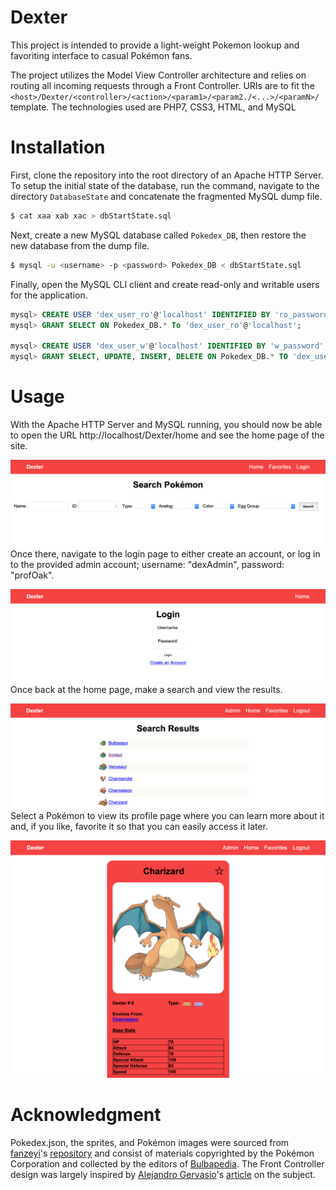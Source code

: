 # Dexter

This project is intended to provide a light-weight Pokemon lookup and favoriting interface to casual Pokémon fans.

The project utilizes the Model View Controller architecture and relies on routing all incoming requests through a Front Controller. URIs are to fit the `<host>/Dexter/<controller>/<action>/<param1>/<param2./<...>/<paramN>/` template. The technologies used are PHP7, CSS3, HTML, and MySQL 

# Installation

First, clone the repository into the root directory of an Apache HTTP Server. To setup the initial state of the database, run the command, navigate to the directory `DatabaseState` and concatenate the fragmented MySQL dump file.
```bash
$ cat xaa xab xac > dbStartState.sql
```
Next, create a new MySQL database called `Pokedex_DB`, then restore the new database from the dump file.
```bash
$ mysql -u <username> -p <password> Pokedex_DB < dbStartState.sql
```
Finally, open the MySQL CLI client and create read-only and writable users for the application.
```sql
mysql> CREATE USER 'dex_user_ro'@'localhost' IDENTIFIED BY 'ro_password';
mysql> GRANT SELECT ON Pokedex_DB.* To 'dex_user_ro'@'localhost';

mysql> CREATE USER 'dex_user_w'@'localhost' IDENTIFIED BY 'w_password';
mysql> GRANT SELECT, UPDATE, INSERT, DELETE ON Pokedex_DB.* TO 'dex_user_ro'@'localhost';
```

# Usage

With the Apache HTTP Server and MySQL running, you should now be able to open the URL http://localhost/Dexter/home and see the home page of the site. 

![Image](ReadmeImages/homePage.png)
Once there, navigate to the login page to either create an account, or log in to the provided admin account; username: "dexAdmin", password: "profOak".

![Image](ReadmeImages/loginPage.png)
Once back at the home page, make a search and view the results.

![Image](ReadmeImages/searchPage.png)
Select a Pokémon to view its profile page where you can learn more about it and, if you like, favorite it so that you can easily access it later.

![Image](ReadmeImages/profilePage.png)

# Acknowledgment

Pokedex.json, the sprites, and Pokémon images were sourced from [fanzeyi](https://github.com/fanzeyi)'s [repository](https://github.com/fanzeyi/pokemon.json) and consist of materials copyrighted by the Pokémon Corporation and collected by the editors of [Bulbapedia](https://bulbapedia.bulbagarden.net/wiki/Main_Page). 
The Front Controller design was largely inspired by [Alejandro Gervasio](https://www.sitepoint.com/author/agervasio/)'s [article](https://www.sitepoint.com/front-controller-pattern-1/) on the subject.
